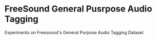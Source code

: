 # FreeSound General Pusrpose Audio Tagging
Experiments on Freesound's General Purpose Audio Tagging Dataset
